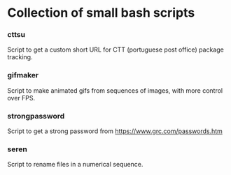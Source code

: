 # Collection of small bash scripts

### cttsu
Script to get a custom short URL for CTT (portuguese post office) package tracking.

### gifmaker
Script to make animated gifs from sequences of images, with more control over FPS.

### strongpassword
Script to get a strong password from https://www.grc.com/passwords.htm

### seren
Script to rename files in a numerical sequence.